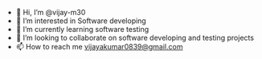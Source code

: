 - 👋 Hi, I’m @vijay-m30
- 👀 I’m interested in Software developing
- 🌱 I’m currently learning software testing
- 💞️ I’m looking to collaborate on software developing and testing projects
- 📫 How to reach me vijayakumar0839@gmail.com

<!---
vijay-m30/vijay-m30 is a ✨ special ✨ repository because its `README.md` (this file) appears on your GitHub profile.
You can click the Preview link to take a look at your changes.
--->
